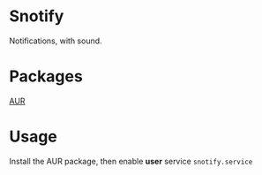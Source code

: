 # Snotify

Notifications, with sound.

# Packages

[AUR](https://aur.archlinux.org/packages/snotify-git)

# Usage

Install the AUR package, then enable **user** service `snotify.service`
